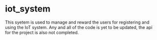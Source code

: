 # iot_system

This syetem is used to manage and reward the users for registering and using the IoT system.
Any and all of the code is yet to be updated, the api for the project is also not completed.